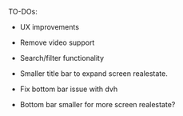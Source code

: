 TO-DOs:

- UX improvements
- Remove video support
- Search/filter functionality

- Smaller title bar to expand screen realestate.
- Fix bottom bar issue with dvh
- Bottom bar smaller for more screen realestate?